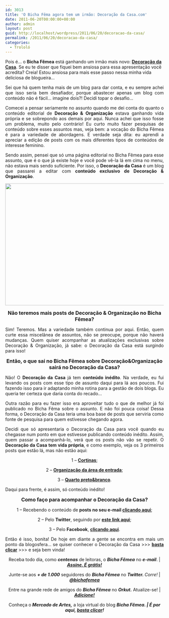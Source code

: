 ```yaml
---
id: 3013
title: 'O Bicha Fêma agora tem um irmão: Decoração da Casa.com'
date: 2011-06-20T00:00:00+00:00
author: admin
layout: post
guid: http://localhost/wordpress/2011/06/20/decoracao-da-casa/
permalink: /2011/06/20/decoracao-da-casa/
categories:
  - Trololó
---
```

Pois é… o **Bicha Fêmea** está ganhando um irmão mais novo: **<a href="http://www.decoracaodacasa.com/" target="_blank">Decoração da Casa</a>**. Se eu te disser que fiquei bem ansiosa para essa apresentação você acredita? Creia! Estou ansiosa para mais esse passo nessa minha vida deliciosa de blogueira…

<p style="text-align: justify;">
  Sei que há quem tenha mais de um blog para dar conta, e eu sempre achei que isso seria bem desafiador, porque abastecer apenas um blog com conteúdo não é fácil… imagine dois?! Decidi topar o desafio…
</p>

<!--more-->

<p style="text-align: justify;">
  Comecei a pensar seriamente no assunto quando me dei conta do quanto o conteúdo editorial de <strong>Decoração & Organização</strong> estava ganhando vida própria e se sobrepondo aos demais por aqui. Nunca achei que isso fosse um problema, muito pelo contrário! Eu curto muito fazer pesquisas de conteúdo sobre esses assuntos mas, veja bem: a vocação do Bicha Fêmea é para a variedade de abordagens. E verdade seja dita: eu aprendi a apreciar a edição de posts com os mais diferentes tipos de conteúdos de interesse feminino.
</p>

<p style="text-align: justify;">
  Sendo assim, pensei que só uma página editorial no Bicha Fêmea para esse assunto, que é o que já existe hoje e você pode vê-la lá em cima no menu, não estava mais sendo suficiente. Por isso, o <strong>Decoração da Casa</strong> é um blog que passarei a editar com <strong>conteúdo exclusivo de Decoração & Organização</strong>.
</p>

<p style="text-align: center;">
  <a href="http://www.trololodemulher.com.br/blog/wp-content/uploads/2011/06/Decoracao-da-Casa1.jpg"><img class="alignnone size-full wp-image-6537" title="Decoração da Casa" src="http://www.trololodemulher.com.br/blog/wp-content/uploads/2011/06/Decoracao-da-Casa1.jpg" alt="" width="600" height="388" /></a>
</p>

<p style="text-align: center;">
  <strong><span style="font-size: medium;">Não teremos mais posts de Decoração & Organização no Bicha Fêmea?</span></strong>
</p>

<p style="text-align: justify;">
  Sim! Teremos. Mas a variedade também continua por aqui. Então, quem curte essa miscelânea de assuntos, não se preocupe, porque não haverá mudanças. Quem quiser acompanhar as atualizações exclusivas sobre Decoração & Organização, já sabe: o Decoração da Casa está surgindo para isso!
</p>

<p style="text-align: center;">
  <strong><span style="font-size: medium;">Então, o que sai no Bicha Fêmea sobre Decoração&Organização sairá no Decoração da Casa?</span></strong>
</p>

<p style="text-align: justify;">
  Não! O <strong>Decoração da Casa</strong> já tem <strong>conteúdo inédito</strong>. Na verdade, eu fui levando os posts com esse tipo de assunto daqui para lá aos poucos. Fui fazendo isso para ir adaptando minha rotina para a gestão de dois blogs. Eu queria ter certeza que daria conta do recado…
</p>

<p style="text-align: justify;">
  Outra razão para eu fazer isso era aproveitar tudo o que de melhor já foi publicado no Bicha Fêma sobre o assunto. E não foi pouca coisa! Dessa forma, o Decoração da Casa teria uma boa base de posts que serviria como fonte de pesquisa para quem estivesse chegando agora.
</p>

<p style="text-align: justify;">
  Decidi que só apresentaria o Decoração da Casa para você quando eu chegasse num ponto em que estivesse publicando conteúdo inédito. Assim, quem passar a acompanhá-lo, verá que os posts não vão se repetir. O <strong>Decoração da Casa tem vida própria</strong>, e como exemplo, veja os 3 primeiros posts que estão lá, mas não estão aqui:
</p>

<p style="text-align: center;">
  1 – <strong><a href="http://www.decoracaodacasa.com/cortinas-ideias-decoracao/" target="_blank">Cortinas</a></strong>;
</p>

<p style="text-align: center;">
  2 – <strong><a href="http://www.decoracaodacasa.com/cortinas-ideias-decoracao/" target="_blank">Organização da área de entrada</a></strong>;
</p>

<p style="text-align: center;">
  3 – <strong><a href="http://www.decoracaodacasa.com/quarto-preto-branco/" target="_blank">Quarto preto&branco</a></strong>.
</p>

Daqui para frente, é assim, só conteúdo inédito!

<p style="text-align: center;">
  <strong><span style="font-size: medium;">Como faço para acompanhar o Decoração da Casa?</span></strong>
</p>

<p style="text-align: center;">
  1 – Recebendo o conteúdo de <strong>posts no seu e-mail </strong><a href="http://feedburner.google.com/fb/a/mailverify?uri=DecoracaoDaCasa&loc=en_US" target="_blank"><strong>clicando aqui</strong></a>;
</p>

<p style="text-align: center;">
  2 – Pelo <strong>Twitter</strong>, seguindo por <strong><a href="http://twitter.com/#!/DecoracaoDaCasa" target="_blank">este link aqui</a></strong>;
</p>

<p style="text-align: center;">
  3 – Pelo <strong>Facebook</strong>, <strong><a href="http://www.facebook.com/profile.php?id=100002529584839" target="_blank">clicando aqui</a></strong>.
</p>

<p style="text-align: justify;">
  Então é isso, bonita! De hoje em diante a gente se encontra em mais um ponto da blogosfera… se quiser conhecer o Decoração da Casa >>> <strong><a href="http://www.decoracaodacasa.com/" target="_blank">basta clicar</a></strong> >>> e seja bem vinda!
</p>

<p style="text-align: center;">
  Receba todo dia, como <strong><em>centenas</em></strong> de leitoras, o <strong><em>Bicha Fêmea</em></strong> no <strong><em>e-mail</em></strong>. | <strong><em><a href="http://feedburner.google.com/fb/a/mailverify?uri=blogbichafemea&loc=pt_BR">Assine. É grátis!</a></em></strong>
</p>

<p style="text-align: center;">
  Junte-se aos <strong><em>+ de 1.000</em></strong> seguidores do <strong><em>Bicha Fêmea</em></strong> no <em><strong>Twitter. </strong>Corre!</em> | <strong><em><a href="http://twitter.com/bichafemea">@bichafemea</a></em></strong>
</p>

<p style="text-align: center;">
  Entre na grande rede de amigos do <strong><em>Bicha Fêmea</em></strong> no <strong><em>Orkut.</em></strong> Atualize-se! | <strong><em><a href="http://www.orkut.com.br/Main#Profile?uid=5161612886294499900">Adicione!</a></em></strong>
</p>

<p style="text-align: center;">
  Conheça o<strong><em> Mercado de Artes,</em></strong> a loja virtual do blog <strong><em>Bicha Fêmea. | É por aqui, </em></strong><a href="http://www.trololodemulher.com.br/loja/"><strong><em>basta clicar</em></strong></a><strong><em>!</em></strong>
</p>